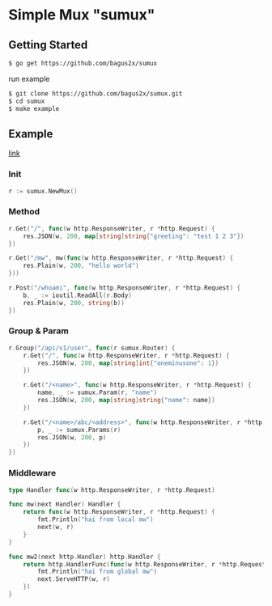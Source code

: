 # Simple Mux "sumux"

## Getting Started
```bash
$ go get https://github.com/bagus2x/sumux
```

run example

```bash
$ git clone https://github.com/bagus2x/sumux.git
$ cd sumux
$ make example

```

## Example
    
[link](https://github.com/bagus2x/sumux/tree/main/example)

### Init

```go
r := sumux.NewMux()
```

### Method

```go
r.Get("/", func(w http.ResponseWriter, r *http.Request) {
    res.JSON(w, 200, map[string]string{"greeting": "test 1 2 3"})
})

r.Get("/mw", mw(func(w http.ResponseWriter, r *http.Request) {
    res.Plain(w, 200, "hello world")
}))

r.Post("/whoami", func(w http.ResponseWriter, r *http.Request) {
    b, _ := ioutil.ReadAll(r.Body)
    res.Plain(w, 200, string(b))
})
```

### Group & Param

```go
r.Group("/api/v1/user", func(r sumux.Router) {
    r.Get("/", func(w http.ResponseWriter, r *http.Request) {
        res.JSON(w, 200, map[string]int{"oneminusone": 1})
    })

    r.Get("/<name>", func(w http.ResponseWriter, r *http.Request) {
        name, _ := sumux.Param(r, "name")
        res.JSON(w, 200, map[string]string{"name": name})
    })

    r.Get("/<name>/abc/<address>", func(w http.ResponseWriter, r *http.Request) {
        p, _ := sumux.Params(r)
        res.JSON(w, 200, p)
    })
})
```

### Middleware

```go
type Handler func(w http.ResponseWriter, r *http.Request)

func mw(next Handler) Handler {
	return func(w http.ResponseWriter, r *http.Request) {
		fmt.Println("hai from local mw")
		next(w, r)
	}
}

func mw2(next http.Handler) http.Handler {
	return http.HandlerFunc(func(w http.ResponseWriter, r *http.Request) {
		fmt.Println("hai from global mw")
		next.ServeHTTP(w, r)
	})
}
```
